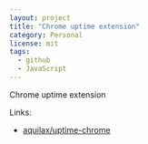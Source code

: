 ```yaml
---
layout: project
title: "Chrome uptime extension"
category: Personal
license: mit
tags:
  - github
  - JavaScript
---
```


Chrome uptime extension

Links:


* [aquilax/uptime-chrome](https://github.com/aquilax/uptime-chrome)

